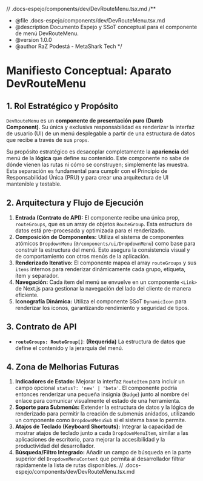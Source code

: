 // .docs-espejo/components/dev/DevRouteMenu.tsx.md
/\*\*

- @file .docs-espejo/components/dev/DevRouteMenu.tsx.md
- @description Documento Espejo y SSoT conceptual para el componente de menú DevRouteMenu.
- @version 1.0.0
- @author RaZ Podestá - MetaShark Tech
  \*/

# Manifiesto Conceptual: Aparato DevRouteMenu

## 1. Rol Estratégico y Propósito

`DevRouteMenu` es un **componente de presentación puro (Dumb Component)**. Su única y exclusiva responsabilidad es renderizar la interfaz de usuario (UI) de un menú desplegable a partir de una estructura de datos que recibe a través de sus `props`.

Su propósito estratégico es desacoplar completamente la **apariencia** del menú de la **lógica** que define su contenido. Este componente no sabe de dónde vienen las rutas ni cómo se construyen; simplemente las muestra. Esta separación es fundamental para cumplir con el Principio de Responsabilidad Única (PRU) y para crear una arquitectura de UI mantenible y testable.

## 2. Arquitectura y Flujo de Ejecución

1.  **Entrada (Contrato de API):** El componente recibe una única prop, `routeGroups`, que es un array de objetos `RouteGroup`. Esta estructura de datos está pre-procesada y optimizada para el renderizado.
2.  **Composición de Componentes:** Utiliza el sistema de componentes atómicos `DropdownMenu` (`@/components/ui/DropdownMenu`) como base para construir la estructura del menú. Esto asegura la consistencia visual y de comportamiento con otros menús de la aplicación.
3.  **Renderizado Iterativo:** El componente mapea el array `routeGroups` y sus `items` internos para renderizar dinámicamente cada grupo, etiqueta, ítem y separador.
4.  **Navegación:** Cada ítem del menú se envuelve en un componente `<Link>` de Next.js para gestionar la navegación del lado del cliente de manera eficiente.
5.  **Iconografía Dinámica:** Utiliza el componente SSoT `DynamicIcon` para renderizar los iconos, garantizando rendimiento y seguridad de tipos.

## 3. Contrato de API

- **`routeGroups: RouteGroup[]`**: **(Requerida)** La estructura de datos que define el contenido y la jerarquía del menú.

## 4. Zona de Melhorias Futuras

1.  **Indicadores de Estado:** Mejorar la interfaz `RouteItem` para incluir un campo opcional `status?: 'new' | 'beta'`. El componente podría entonces renderizar una pequeña insignia (`Badge`) junto al nombre del enlace para comunicar visualmente el estado de una herramienta.
2.  **Soporte para Submenús:** Extender la estructura de datos y la lógica de renderizado para permitir la creación de submenús anidados, utilizando un componente como `DropdownMenuSub` si el sistema base lo permite.
3.  **Atajos de Teclado (Keyboard Shortcuts):** Integrar la capacidad de mostrar atajos de teclado junto a cada `DropdownMenuItem`, similar a las aplicaciones de escritorio, para mejorar la accesibilidad y la productividad del desarrollador.
4.  **Búsqueda/Filtro Integrado:** Añadir un campo de búsqueda en la parte superior del `DropdownMenuContent` que permita al desarrollador filtrar rápidamente la lista de rutas disponibles.
    // .docs-espejo/components/dev/DevRouteMenu.tsx.md

